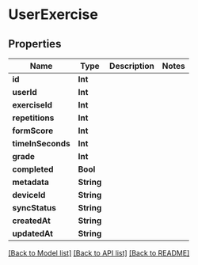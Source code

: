 # UserExercise

## Properties
Name | Type | Description | Notes
------------ | ------------- | ------------- | -------------
**id** | **Int** |  | 
**userId** | **Int** |  | 
**exerciseId** | **Int** |  | 
**repetitions** | **Int** |  | 
**formScore** | **Int** |  | 
**timeInSeconds** | **Int** |  | 
**grade** | **Int** |  | 
**completed** | **Bool** |  | 
**metadata** | **String** |  | 
**deviceId** | **String** |  | 
**syncStatus** | **String** |  | 
**createdAt** | **String** |  | 
**updatedAt** | **String** |  | 

[[Back to Model list]](../README.md#documentation-for-models) [[Back to API list]](../README.md#documentation-for-api-endpoints) [[Back to README]](../README.md)


